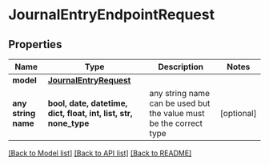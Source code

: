 # JournalEntryEndpointRequest


## Properties
Name | Type | Description | Notes
------------ | ------------- | ------------- | -------------
**model** | [**JournalEntryRequest**](JournalEntryRequest.md) |  | 
**any string name** | **bool, date, datetime, dict, float, int, list, str, none_type** | any string name can be used but the value must be the correct type | [optional]

[[Back to Model list]](../README.md#documentation-for-models) [[Back to API list]](../README.md#documentation-for-api-endpoints) [[Back to README]](../README.md)


